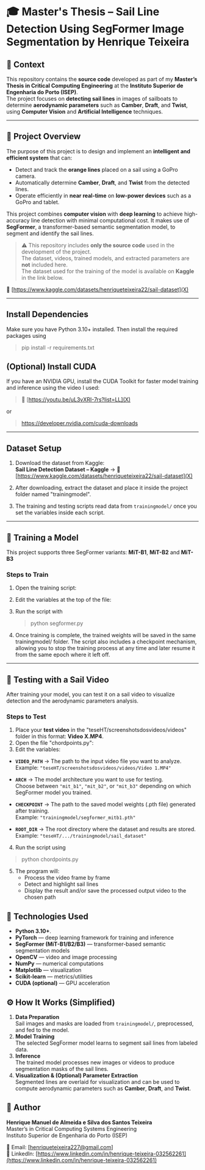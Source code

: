 # 🎓 Master's Thesis – Sail Line Detection Using SegFormer Image Segmentation by Henrique Teixeira

## 🧭 Context
This repository contains the **source code** developed as part of my **Master’s Thesis in Critical Computing Engineering** at the **Instituto Superior de Engenharia do Porto (ISEP)**.  
The project focuses on **detecting sail lines** in images of sailboats to determine **aerodynamic parameters** such as **Camber**, **Draft**, and **Twist**, using **Computer Vision** and **Artificial Intelligence** techniques.

---

## 📖 Project Overview

The purpose of this project is to design and implement an **intelligent and efficient system** that can:
- Detect and track the **orange lines** placed on a sail using a GoPro camera.  
- Automatically determine **Camber**, **Draft**, and **Twist** from the detected lines.  
- Operate efficiently in **near real-time** on **low-power devices** such as a GoPro and tablet.  

This project combines **computer vision** with **deep learning** to achieve high-accuracy line detection with minimal computational cost.  It makes use of **SegFormer**, a transformer-based semantic segmentation model, to segment and identify the sail lines.

> ⚠️ This repository includes **only the source code** used in the development of the project.  
> The dataset, videos, trained models, and extracted parameters are **not** included here.  
> The dataset used for the training of the model is available on **Kaggle** in the link below.

🔗 [https://www.kaggle.com/datasets/henriqueteixeira22/sail-dataset](X) 

---

## Install Dependencies
Make sure you have Python 3.10+ installed.
Then install the required packages using 

> pip install -r requirements.txt

## (Optional) Install CUDA
If you have an NVIDIA GPU, install the CUDA Toolkit for faster model training and inference using the video I used:
> 🔗 [https://youtu.be/uL3vXRI-7rs?list=LL](X)

or

> https://developer.nvidia.com/cuda-downloads

---

## Dataset Setup

1. Download the dataset from Kaggle:  
   **Sail Line Detection Dataset – Kaggle** → 🔗 [https://www.kaggle.com/datasets/henriqueteixeira22/sail-dataset](X)

2. After downloading, extract the dataset and place it inside the project folder named "trainingmodel".
3. The training and testing scripts read data from `trainingmodel/` once you set the variables inside each script.

---

## 🧠 Training a Model

This project supports three SegFormer variants: **MiT-B1**, **MiT-B2** and **MiT-B3** 

### Steps to Train
1. Open the training script:
2. Edit the variables at the top of the file:
3. Run the script with
    > python segformer.py

4. Once training is complete, the trained weights will be saved in the same trainingmodel/ folder. The script also includes a checkpoint mechanism, allowing you to stop the training process at any time and later resume it from the same epoch where it left off.

---

## 🎥 Testing with a Sail Video

After training your model, you can test it on a sail video to visualize detection and the aerodynamic parameters analysis.

### Steps to Test
1. Place your **test video** in the "teseHT/screenshotsdosvideos/videos" folder in this format: **Video X.MP4**.  
2. Open the file "chordpoints.py":
3. Edit the variables:
- **`VIDEO_PATH`** → The path to the input video file you want to analyze.  
     Example: `"teseHT/screenshotsdosvideos/videos/Video 1.MP4"`

- **`ARCH`** → The model architecture you want to use for testing.  
     Choose between `"mit_b1"`, `"mit_b2"`, or `"mit_b3"` depending on which SegFormer model you trained.

 - **`CHECKPOINT`** → The path to the saved model weights (.pth file) generated after training.  
     Example: `"trainingmodel/segformer_mitb1.pth"`

 - **`ROOT_DIR`** → The root directory where the dataset and results are stored.  
     Example: `"teseHT/.../trainingmodel/sail_dataset"`

4. Run the script using
> python chordpoints.py

5. The program will:
    - Process the video frame by frame
    - Detect and highlight sail lines
    - Display the result and/or save the processed output video to the chosen path

## 🧩 Technologies Used

- **Python 3.10+**.
- **PyTorch** — deep learning framework for training and inference  
- **SegFormer (MiT-B1/B2/B3)** — transformer-based semantic segmentation models  
- **OpenCV** — video and image processing  
- **NumPy** — numerical computations  
- **Matplotlib** — visualization  
- **Scikit-learn** — metrics/utilities  
- **CUDA (optional)** — GPU acceleration  

## ⚙️ How It Works (Simplified)

1. **Data Preparation**  
   Sail images and masks are loaded from `trainingmodel/`, preprocessed, and fed to the model.
2. **Model Training**  
   The selected SegFormer model learns to segment sail lines from labeled data.
3. **Inference**  
   The trained model processes new images or videos to produce segmentation masks of the sail lines.
4. **Visualization & (Optional) Parameter Extraction**  
   Segmented lines are overlaid for visualization and can be used to compute aerodynamic parameters such as **Camber**, **Draft**, and **Twist**.

## 👤 Author
**Henrique Manuel de Almeida e Silva dos Santos Teixeira**  
Master’s in Critical Computing Systems Engineering  
Instituto Superior de Engenharia do Porto (ISEP)  

📧 Email: [henriqueteixeira227@gmail.com]  
🔗 LinkedIn: [https://www.linkedin.com/in/henrique-teixeira-032562261](https://www.linkedin.com/in/henrique-teixeira-032562261)

